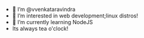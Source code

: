 - 🙏  I’m @vvenkataravindra
- 👀 I’m interested in web development;linux distros!
- 🌱 I’m currently learning NodeJS
- Its always tea o'clock!



<!---
vvenkataravindra/vvenkataravindra is a ✨ special ✨ repository because its `README.md` (this file) appears on your GitHub profile.
You can click the Preview link to take a look at your changes.
--->
